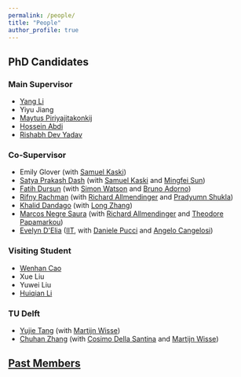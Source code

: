 ```yaml
---
permalink: /people/
title: "People"
author_profile: true
---
```

## PhD Candidates

### Main Supervisor
- [Yang Li](https://liyang.page/)
- Yiyu Jiang
- [Maytus Piriyajitakonkij](https://www.maytusp.com/)
- [Hossein Abdi](https://scholar.google.com/citations?user=zF8QxsEAAAAJ&hl=en)
- [Rishabh Dev Yadav](https://rishabhdevyadav.github.io/rishabhdevyadav/)

### Co-Supervisor
- Emily Glover (with [Samuel Kaski](https://research.manchester.ac.uk/en/persons/samuel.kaski))
- [Satya Prakash Dash](https://scholar.google.com/citations?user=xMJKojkAAAAJ) (with [Samuel Kaski](https://research.manchester.ac.uk/en/persons/samuel.kaski) and [Mingfei Sun](https://research.manchester.ac.uk/en/persons/mingfei-sun))
- [Fatih Dursun](https://scholar.google.com/citations?user=jO8N49IAAAAJ&hl=tr) (with [Simon Watson](https://research.manchester.ac.uk/en/persons/simon.watson) and [Bruno Adorno](https://personalpages.manchester.ac.uk/staff/Bruno.Adorno/default.htm))
- [Rifny Rachman](https://www.linkedin.com/in/rifny-rachman-61800548/?originalSubdomain=uk) (with [Richard Allmendinger](https://research.manchester.ac.uk/en/persons/richard.allmendinger) and [Pradyumn Shukla](https://research.manchester.ac.uk/en/persons/pradyumn.shukla))
- [Khalid Dandago](https://www.linkedin.com/in/khalid-dandago-4583b1125/?originalSubdomain=ng) (with [Long Zhang](https://research.manchester.ac.uk/en/persons/long.zhang))
- [Marcos Negre Saura](https://www.linkedin.com/in/marcos-negre-saura-847b08149) (with [Richard Allmendinger](https://research.manchester.ac.uk/en/persons/richard.allmendinger) and [Theodore Papamarkou](https://research.manchester.ac.uk/en/persons/theodore-papamarkou))
- [Evelyn D'Elia](https://ami.iit.it/people-details/-/people/evelyn-delia) ([IIT](https://www.iit.it), with [Daniele Pucci](https://www.iit.it/people-details/-/people/daniele-pucci) and [Angelo Cangelosi](https://research.manchester.ac.uk/en/persons/angelo.cangelosi))


### Visiting Student
- [Wenhan Cao](https://scholar.google.com/citations?user=43xAy7MAAAAJ&hl=en)
- Xue Liu
- Yuwei Liu
- [Huiqian Li](https://scholar.google.com/citations?user=8RVecpEAAAAJ&hl=en)

### TU Delft
- [Yujie Tang](https://www.tudelft.nl/staff/y.tang-6/?cHash=284c7e0d5b9bb7e8a605c3962f045448) (with [Martijn Wisse](https://www.tudelft.nl/staff/m.wisse/?cHash=41274e0e3907f9c9121d467c295c6c4d))
- [Chuhan Zhang](https://www.linkedin.com/in/chuhan-zhang-44279b1b7/?originalSubdomain=nl) (with [Cosimo Della Santina](https://www.tudelft.nl/en/staff/c.dellasantina/?cHash=6a7f063abd53b619a886cf2f9c6e06be) and [Martijn Wisse](https://www.tudelft.nl/staff/m.wisse/?cHash=41274e0e3907f9c9121d467c295c6c4d))


## [Past Members](https://panweihit.github.io/people/past)


